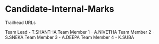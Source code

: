 # Candidate-Internal-Marks

Trailhead URLs

Team Lead - T.SHANTHA
Team Member 1 - A.NIVETHA
Team Member 2 - S.SNEKA
Team Member 3 - A.DEEPA
Team Member 4 - K.SUBA
